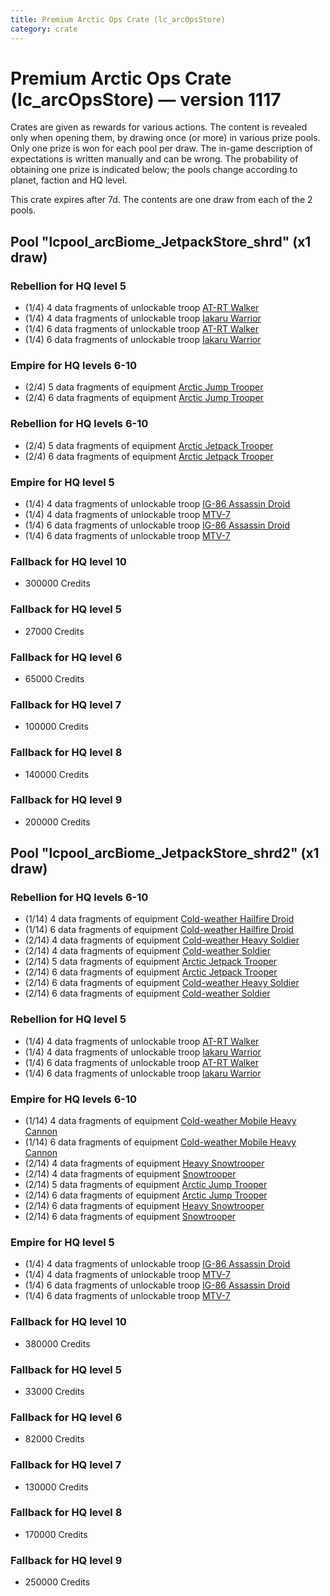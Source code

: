 ```yaml
---
title: Premium Arctic Ops Crate (lc_arcOpsStore)
category: crate
---
```


# Premium Arctic Ops Crate (lc_arcOpsStore) — version 1117

Crates are given as rewards for various actions. The content is revealed only when opening them, by drawing once (or more) in various prize pools. Only one prize is won for each pool per draw. The in-game description of expectations is written manually and can be wrong. The probability of obtaining one prize is indicated below; the pools change according to planet, faction and HQ level.

This crate expires after 7d. The contents are one draw from each of the 2 pools.

## Pool "lcpool_arcBiome_JetpackStore_shrd" (x1 draw)

### Rebellion for HQ level 5

  * (1/4) 4 data fragments of unlockable troop [AT-RT Walker](ATRT)
  * (1/4) 4 data fragments of unlockable troop [Iakaru Warrior](IakaruWarrior)
  * (1/4) 6 data fragments of unlockable troop [AT-RT Walker](ATRT)
  * (1/4) 6 data fragments of unlockable troop [Iakaru Warrior](IakaruWarrior)

### Empire for HQ levels 6-10

  * (2/4) 5 data fragments of equipment [Arctic Jump Trooper](eqpEmpireSnowJumpTrooper)
  * (2/4) 6 data fragments of equipment [Arctic Jump Trooper](eqpEmpireSnowJumpTrooper)

### Rebellion for HQ levels 6-10

  * (2/4) 5 data fragments of equipment [Arctic Jetpack Trooper](eqpRebelEchoBaseJetpackTrooper)
  * (2/4) 6 data fragments of equipment [Arctic Jetpack Trooper](eqpRebelEchoBaseJetpackTrooper)

### Empire for HQ level 5

  * (1/4) 4 data fragments of unlockable troop [IG-86 Assassin Droid](IG86Droid)
  * (1/4) 4 data fragments of unlockable troop [MTV-7](MTV7)
  * (1/4) 6 data fragments of unlockable troop [IG-86 Assassin Droid](IG86Droid)
  * (1/4) 6 data fragments of unlockable troop [MTV-7](MTV7)

### Fallback for HQ level 10

  * 300000 Credits

### Fallback for HQ level 5

  * 27000 Credits

### Fallback for HQ level 6

  * 65000 Credits

### Fallback for HQ level 7

  * 100000 Credits

### Fallback for HQ level 8

  * 140000 Credits

### Fallback for HQ level 9

  * 200000 Credits

## Pool "lcpool_arcBiome_JetpackStore_shrd2" (x1 draw)

### Rebellion for HQ levels 6-10

  * (1/14) 4 data fragments of equipment [Cold-weather Hailfire Droid](eqpRebelArcticHailfire)
  * (1/14) 6 data fragments of equipment [Cold-weather Hailfire Droid](eqpRebelArcticHailfire)
  * (2/14) 4 data fragments of equipment [Cold-weather Heavy Soldier](eqpRebelEchoBaseHeavySoldier)
  * (2/14) 4 data fragments of equipment [Cold-weather Soldier](eqpRebelEchoBaseSoldier)
  * (2/14) 5 data fragments of equipment [Arctic Jetpack Trooper](eqpRebelEchoBaseJetpackTrooper)
  * (2/14) 6 data fragments of equipment [Arctic Jetpack Trooper](eqpRebelEchoBaseJetpackTrooper)
  * (2/14) 6 data fragments of equipment [Cold-weather Heavy Soldier](eqpRebelEchoBaseHeavySoldier)
  * (2/14) 6 data fragments of equipment [Cold-weather Soldier](eqpRebelEchoBaseSoldier)

### Rebellion for HQ level 5

  * (1/4) 4 data fragments of unlockable troop [AT-RT Walker](ATRT)
  * (1/4) 4 data fragments of unlockable troop [Iakaru Warrior](IakaruWarrior)
  * (1/4) 6 data fragments of unlockable troop [AT-RT Walker](ATRT)
  * (1/4) 6 data fragments of unlockable troop [Iakaru Warrior](IakaruWarrior)

### Empire for HQ levels 6-10

  * (1/14) 4 data fragments of equipment [Cold-weather Mobile Heavy Cannon](eqpEmpireArcticMHC)
  * (1/14) 6 data fragments of equipment [Cold-weather Mobile Heavy Cannon](eqpEmpireArcticMHC)
  * (2/14) 4 data fragments of equipment [Heavy Snowtrooper](eqpEmpireHeavySnowtrooper)
  * (2/14) 4 data fragments of equipment [Snowtrooper](eqpEmpireSnowtrooper)
  * (2/14) 5 data fragments of equipment [Arctic Jump Trooper](eqpEmpireSnowJumpTrooper)
  * (2/14) 6 data fragments of equipment [Arctic Jump Trooper](eqpEmpireSnowJumpTrooper)
  * (2/14) 6 data fragments of equipment [Heavy Snowtrooper](eqpEmpireHeavySnowtrooper)
  * (2/14) 6 data fragments of equipment [Snowtrooper](eqpEmpireSnowtrooper)

### Empire for HQ level 5

  * (1/4) 4 data fragments of unlockable troop [IG-86 Assassin Droid](IG86Droid)
  * (1/4) 4 data fragments of unlockable troop [MTV-7](MTV7)
  * (1/4) 6 data fragments of unlockable troop [IG-86 Assassin Droid](IG86Droid)
  * (1/4) 6 data fragments of unlockable troop [MTV-7](MTV7)

### Fallback for HQ level 10

  * 380000 Credits

### Fallback for HQ level 5

  * 33000 Credits

### Fallback for HQ level 6

  * 82000 Credits

### Fallback for HQ level 7

  * 130000 Credits

### Fallback for HQ level 8

  * 170000 Credits

### Fallback for HQ level 9

  * 250000 Credits